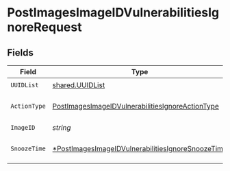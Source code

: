 # PostImagesImageIDVulnerabilitiesIgnoreRequest


## Fields

| Field                                                                                                                            | Type                                                                                                                             | Required                                                                                                                         | Description                                                                                                                      |
| -------------------------------------------------------------------------------------------------------------------------------- | -------------------------------------------------------------------------------------------------------------------------------- | -------------------------------------------------------------------------------------------------------------------------------- | -------------------------------------------------------------------------------------------------------------------------------- |
| `UUIDList`                                                                                                                       | [shared.UUIDList](../../models/shared/uuidlist.md)                                                                               | :heavy_check_mark:                                                                                                               | N/A                                                                                                                              |
| `ActionType`                                                                                                                     | [PostImagesImageIDVulnerabilitiesIgnoreActionType](../../models/operations/postimagesimageidvulnerabilitiesignoreactiontype.md)  | :heavy_check_mark:                                                                                                               | The ignore action type (ADD/REMOVE)                                                                                              |
| `ImageID`                                                                                                                        | *string*                                                                                                                         | :heavy_check_mark:                                                                                                               | N/A                                                                                                                              |
| `SnoozeTime`                                                                                                                     | [*PostImagesImageIDVulnerabilitiesIgnoreSnoozeTime](../../models/operations/postimagesimageidvulnerabilitiesignoresnoozetime.md) | :heavy_minus_sign:                                                                                                               | The time to snooze the vulnerability                                                                                             |